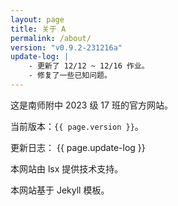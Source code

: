 ```yaml
---
layout: page
title: 关于 A
permalink: /about/
version: "v0.9.2-231216a"
update-log: |
    - 更新了 12/12 ~ 12/16 作业。
    - 修复了一些已知问题。
---
```


这是南师附中 2023 级 17 班的官方网站。

当前版本：`{{ page.version }}`。

更新日志：
{{ page.update-log }}

本网站由 lsx 提供技术支持。

本网站基于 Jekyll 模板。
